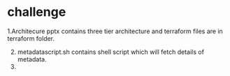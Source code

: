 # challenge

1.Architecure pptx contains three tier architecture and terraform files are in terraform folder.

2. metadatascript.sh contains shell script which will fetch details of metadata.
3.




